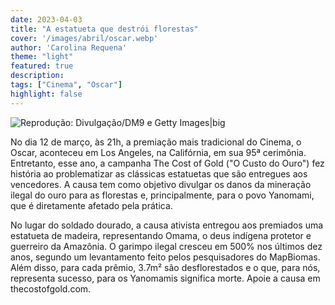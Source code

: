 ```yaml
---
date: 2023-04-03
title: "A estatueta que destrói florestas"
cover: '/images/abril/oscar.webp'
author: 'Carolina Requena'
theme: "light"
featured: true
description: 
tags: ["Cinema", "Oscar"]
highlight: false
---
```

![Reprodução: Divulgação/DM9 e Getty Images|big](/images/abril/oscar.webp)

No dia 12 de março, às 21h, a premiação mais tradicional do Cinema, o Oscar, aconteceu em Los Angeles, na Califórnia, em sua 95ª cerimônia. Entretanto, esse ano, a campanha The Cost of Gold ("O Custo do Ouro") fez história ao problematizar as clássicas estatuetas que são entregues aos vencedores. A causa tem como objetivo divulgar os danos da mineração ilegal do ouro para as florestas e, principalmente, para o povo Yanomami, que é diretamente afetado pela prática. 

No lugar do soldado dourado, a causa ativista entregou aos premiados uma estatueta de madeira, representando Omama, o deus indígena protetor e guerreiro da Amazônia. O garimpo ilegal cresceu em 500% nos últimos dez anos, segundo um levantamento feito pelos pesquisadores do MapBiomas. Além disso, para cada prêmio, 3.7m² são desflorestados e o que, para nós, representa sucesso, para os Yanomamis significa morte. Apoie a causa em thecostofgold.com.